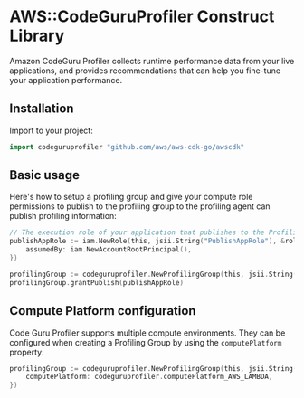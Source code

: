 # AWS::CodeGuruProfiler Construct Library

Amazon CodeGuru Profiler collects runtime performance data from your live applications, and provides recommendations that can help you fine-tune your application performance.

## Installation

Import to your project:

```go
import codeguruprofiler "github.com/aws/aws-cdk-go/awscdk"
```

## Basic usage

Here's how to setup a profiling group and give your compute role permissions to publish to the profiling group to the profiling agent can publish profiling information:

```go
// The execution role of your application that publishes to the ProfilingGroup via CodeGuru Profiler Profiling Agent. (the following is merely an example)
publishAppRole := iam.NewRole(this, jsii.String("PublishAppRole"), &roleProps{
	assumedBy: iam.NewAccountRootPrincipal(),
})

profilingGroup := codeguruprofiler.NewProfilingGroup(this, jsii.String("MyProfilingGroup"))
profilingGroup.grantPublish(publishAppRole)
```

## Compute Platform configuration

Code Guru Profiler supports multiple compute environments.
They can be configured when creating a Profiling Group by using the `computePlatform` property:

```go
profilingGroup := codeguruprofiler.NewProfilingGroup(this, jsii.String("MyProfilingGroup"), &profilingGroupProps{
	computePlatform: codeguruprofiler.computePlatform_AWS_LAMBDA,
})
```
